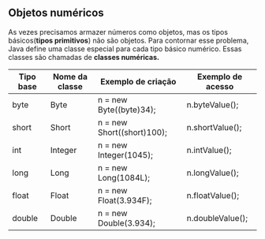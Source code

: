 ## Objetos numéricos

As vezes precisamos armazer números como objetos, mas os tipos 
básicos(**tipos primitivos**) não são objetos. Para contornar 
esse problema, Java define uma classe especial para cada tipo 
básico numérico. Essas classes são chamadas de **classes numéricas.**

| Tipo base | Nome da classe | Exemplo de criação | Exemplo de acesso |
| --- | --- | --- | --- |
| byte | Byte | n = new Byte((byte)34); | n.byteValue(); |
| short | Short | n = new Short((short)100); | n.shortValue(); |
| int | Integer | n = new Integer(1045); | n.intValue(); |
| long | Long | n = new Long(1084L); | n.longValue(); |
| float | Float | n = new Float(3.934F); | n.floatValue(); |
| double | Double | n = new Double(3.934); | n.doubleValue(); |

